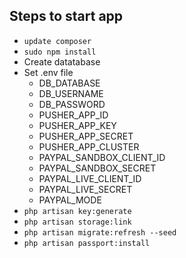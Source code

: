 ## Steps to start app

- `update composer`
- `sudo npm install`
- Create datatabase
- Set .env file
    - DB_DATABASE
    - DB_USERNAME
    - DB_PASSWORD
    - PUSHER_APP_ID
    - PUSHER_APP_KEY
    - PUSHER_APP_SECRET
    - PUSHER_APP_CLUSTER
    - PAYPAL_SANDBOX_CLIENT_ID
    - PAYPAL_SANDBOX_SECRET
    - PAYPAL_LIVE_CLIENT_ID
    - PAYPAL_LIVE_SECRET
    - PAYPAL_MODE
- `php artisan key:generate`
- `php artisan storage:link`
- `php artisan migrate:refresh --seed`
- `php artisan passport:install`